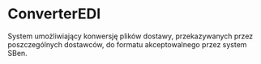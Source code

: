 # ConverterEDI

System umożliwiający konwersję plików dostawy, przekazywanych przez poszczególnych dostawców, do formatu akceptowalnego przez system SBen.
